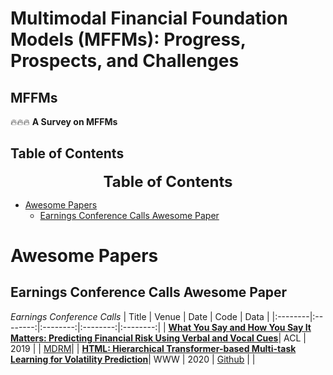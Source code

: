 # Multimodal Financial Foundation Models (MFFMs): Progress, Prospects, and Challenges

## MFFMs
🔥🔥🔥 **A Survey on MFFMs**  

## Table of Contents 
<font size=5><center><b> Table of Contents </b> </center></font>
- [Awesome Papers](#awesome-papers)
  - [ Earnings Conference Calls Awesome Paper](#earnings-conference-calls-awesome-paper)

# Awesome Papers
## Earnings Conference Calls Awesome Paper
*Earnings Conference Calls*
|  Title  |   Venue  |   Date   |   Code   |   Data   |
|:--------|:--------:|:--------:|:--------:|:--------:|
| [**What You Say and How You Say It Matters: Predicting Financial Risk Using Verbal and Vocal Cues**](https://aclanthology.org/P19-1038.pdf)| ACL | 2019 |  | [MDRM](https://github.com/GeminiLn/EarningsCall_Dataset/tree/master)|
| [**HTML: Hierarchical Transformer-based Multi-task Learning for Volatility Prediction**](https://dl.acm.org/doi/pdf/10.1145/3366423.3380128?casa_token=nczNU-7cmJ8AAAAA:f8QGb4OhlRADBCm6eNl2Zvuwd5B7WIWUTtsEkAcWum-ValjGaTGSyn7NoZcQ-MgiXN-SkdoQMNg5sw)| WWW | 2020 | [Github](https://github.com/YangLinyi/HTML-Hierarchical-Transformer-based-Multi-task-Learning-for-Volatility-Prediction) | |
